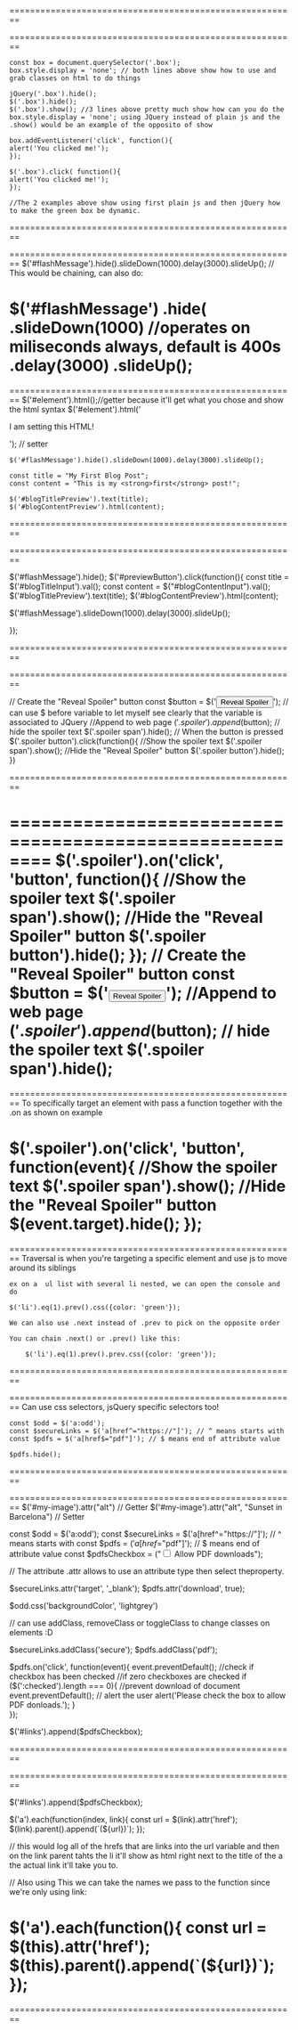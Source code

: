 ========================================================
<!-- Jquery examples-->
========================================================

    const box = document.querySelector('.box');
    box.style.display = 'none'; // both lines above show how to use and grab classes on html to do things

    jQuery('.box').hide();
    $('.box').hide();
    $('.box').show(); //3 lines above pretty much show how can you do the box.style.display = 'none'; using JQuery instead of plain js and the .show() would be an example of the opposito of show

    box.addEventListener('click', function(){
    alert('You clicked me!');
    });

    $('.box').click( function(){
    alert('You clicked me!');
    });

    //The 2 examples above show using first plain js and then jQuery how to make the green box be dynamic.



========================================================
<!-- Animating Elements-->
========================================================
$('#flashMessage').hide().slideDown(1000).delay(3000).slideUp(); // This would be chaining, can also do:

$('#flashMessage')
    .hide(
    .slideDown(1000) //operates on miliseconds always, default is 400s
    .delay(3000)
    .slideUp();
========================================================
<!-- Changing Content Inside Elements-->
========================================================
    $('#element').html();//getter because it'll get what you chose and show the html syntax
    $('#element').html('<p>I am setting this HTML!</p>'); // setter



    $('#flashMessage').hide().slideDown(1000).delay(3000).slideUp();

    const title = "My First Blog Post";
    const content = "This is my <strong>first</strong> post!";

    $('#blogTitlePreview').text(title);
    $('#blogContentPreview').html(content);
========================================================
<!--blog exercise -->
========================================================

$('#flashMessage').hide();
$('#previewButton').click(function(){
  const title = $('#blogTitleInput').val();
  const content = $("#blogContentInput").val();
  $('#blogTitlePreview').text(title);
  $('#blogContentPreview').html(content);
  
  $('#flashMessage').slideDown(1000).delay(3000).slideUp();


});

========================================================
<!-- append and prepend, star wars spoiler exercize -->
========================================================

// Create the "Reveal Spoiler" button
const $button = $('<button>Reveal Spoiler</button>'); // can use $ before variable to let myself see clearly that the variable is associated to JQuery
//Append to web page
$('.spoiler').append($button);
// hide the spoiler text
$('.spoiler span').hide();
// When the button is pressed
$('.spoiler button').click(function(){
    //Show the spoiler text
  $('.spoiler span').show();
    //Hide the "Reveal Spoiler" button
  $('.spoiler button').hide();
})



========================================================
<!-- On method and also event delegation-->
========================================================
     $('.spoiler').on('click', 'button', function(){     <!--// by using the .on after the main element we tell the browser to look for any changes might happen there even if it's after js has run through this top part -->
        //Show the spoiler text
    $('.spoiler span').show();
    //Hide the "Reveal Spoiler" button
    $('.spoiler button').hide();
    });
    // Create the "Reveal Spoiler" button
    const $button = $('<button>Reveal Spoiler</button>');
    //Append to web page
    $('.spoiler').append($button);
    // hide the spoiler text
    $('.spoiler span').hide();
========================================================
<!-- passing an event to a function  -->
========================================================
To specifically target an element with pass a function together with the .on as shown on example

$('.spoiler').on('click', 'button', function(event){
      //Show the spoiler text
  $('.spoiler span').show();
  //Hide the "Reveal Spoiler" button
  $(event.target).hide();
});
========================================================
<!-- Traversal -->
========================================================
    Traversal is when you're targeting a specific element and use js to move around its siblings

    ex on a  ul list with several li nested, we can open the console and do

    $('li').eq(1).prev().css({color: 'green'});

    We can also use .next instead of .prev to pick on the opposite order

    You can chain .next() or .prev() like this:

        $('li').eq(1).prev().prev.css({color: 'green'});


========================================================
<!-- jQuery-Specific Selectors -->
========================================================
    Can use css selectors, jsQuery specific selectors too!

    const $odd = $('a:odd');
    const $secureLinks = $('a[href^="https://"]'); // ^ means starts with
    const $pdfs = $('a[href$="pdf"]'); // $ means end of attribute value

    $pdfs.hide();
========================================================
<!-- Changing Element Properties-->
========================================================
$('#my-image').attr("alt") // Getter
$('#my-image').attr("alt", "Sunset in Barcelona") // Setter

const $odd = $('a:odd');
const $secureLinks = $('a[href^="https://"]'); // ^ means starts with
const $pdfs = $('a[href$="pdf"]'); // $ means end of attribute value
const $pdfsCheckbox = ("<label><input type='checkbox'> Allow PDF downloads</label>");


// The attribute .attr allows to use an attribute type then select theproperty.

$secureLinks.attr('target', '_blank');
$pdfs.attr('download', true);

$odd.css('backgroundColor', 'lightgrey')

// can use addClass, removeClass or toggleClass to change classes on elements :D

$secureLinks.addClass('secure');
$pdfs.addClass('pdf');

$pdfs.on('click', function(event){
  event.preventDefault();
  //check if checkbox has been checked
  //if zero checkboxes are checked
  if ($(':checked').length === 0){
    //prevent download of document
    event.preventDefault();
    // alert the user
    alert('Please check the box to allow PDF donloads.');
  }    
});

$('#links').append($pdfsCheckbox);




========================================================
<!-- each to loop and this showcase-->
========================================================

$('#links').append($pdfsCheckbox);

$('a').each(function(index, link){
  const url = $(link).attr('href');
  $(link).parent().append(`(${url})`);
});

// this would log all of the hrefs that are links into the url variable and then on the link parent tahts the li it'll show as html right next to the title of the a the actual link it'll take you to. 

// Also using This we can take the names we pass to the function since we're only using link:

$('a').each(function(){
  const url = $(this).attr('href');
  $(this).parent().append(`(${url})`);
});
========================================================
<!-- script to use JQuery-->
========================================================
<script src="https://code.jquery.com/jquery-3.6.0.min.js" integrity="sha256-/xUj+3OJU5yExlq6GSYGSHk7tPXikynS7ogEvDej/m4=" crossorigin="anonymous"></script>
